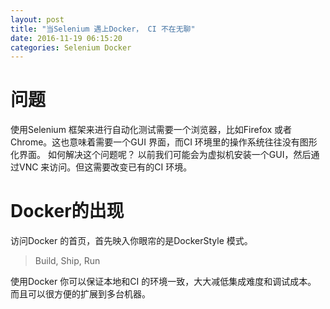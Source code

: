 ```yaml
---
layout: post
title: "当Selenium 遇上Docker， CI 不在无聊"
date: 2016-11-19 06:15:20
categories: Selenium Docker
---
```


# 问题
使用Selenium 框架来进行自动化测试需要一个浏览器，比如Firefox 或者Chrome。这也意味着需要一个GUI 界面，而CI 环境里的操作系统往往没有图形化界面。
如何解决这个问题呢？ 以前我们可能会为虚拟机安装一个GUI，然后通过VNC 来访问。但这需要改变已有的CI 环境。

# Docker的出现
访问Docker 的首页，首先映入你眼帘的是DockerStyle 模式。

>Build, Ship, Run

使用Docker 你可以保证本地和CI 的环境一致，大大减低集成难度和调试成本。
而且可以很方便的扩展到多台机器。
